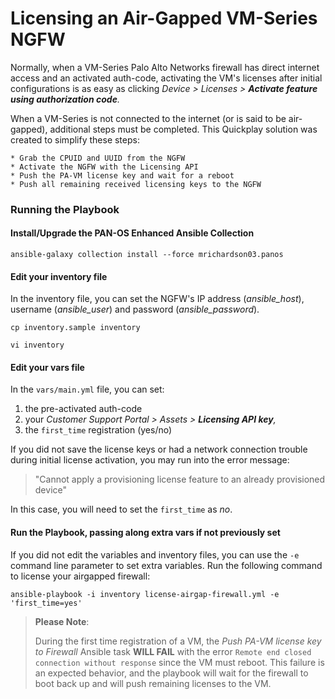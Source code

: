 # Licensing an Air-Gapped VM-Series NGFW

Normally, when a VM-Series Palo Alto Networks firewall has direct internet access 
and an activated auth-code, activating the VM's licenses after initial 
configurations is as easy as clicking _Device > Licenses > **Activate feature using
authorization code**._

When a VM-Series is not connected to the internet (or is said to be air-gapped), 
additional steps must be completed. This Quickplay solution was created to simplify
these steps:

    * Grab the CPUID and UUID from the NGFW
    * Activate the NGFW with the Licensing API 
    * Push the PA-VM license key and wait for a reboot
    * Push all remaining received licensing keys to the NGFW

### Running the Playbook

#### Install/Upgrade the PAN-OS Enhanced Ansible Collection

`ansible-galaxy collection install --force mrichardson03.panos`

#### Edit your inventory file

In the inventory file, you can set the NGFW's IP address (_ansible_host_), 
username (_ansible_user_) and password (_ansible_password_).

`cp inventory.sample inventory`

`vi inventory`

#### Edit your vars file

In the `vars/main.yml` file, you can set:
   1. the pre-activated auth-code 
   2. your _Customer Support Portal > Assets > **Licensing API key**,_
   3. the `first_time` registration (yes/no)

If you did not save the license keys or had a network connection 
trouble during initial license activation, you may run into the error message:

> "Cannot apply a provisioning license feature to an already provisioned device"

In this case, you will need to set the `first_time` as _no_. 

#### Run the Playbook, passing along extra vars if not previously set

If you did not edit the variables and inventory files, you can use the `-e` command 
line parameter to set extra variables. Run the following command to license your
airgapped firewall:

`ansible-playbook -i inventory license-airgap-firewall.yml -e 'first_time=yes'`

> **Please Note**: 
> 
> During the first time registration of a VM, the *Push PA-VM license key to Firewall*
> Ansible task **WILL FAIL** with the error `Remote end closed connection without response`
> since the VM must reboot. This failure is an expected behavior, and the playbook will 
> wait for the firewall to boot back up and will push remaining licenses to the VM. 